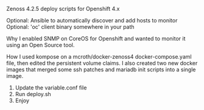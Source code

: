 Zenoss 4.2.5 deploy scripts for Openshift 4.x

Optional: Ansible to automatically discover and add hosts to monitor
Optional: 'oc' client binary somewhere in your path

Why
I enabled SNMP on CoreOS for Openshift and wanted to monitor it using an Open Source tool.

How
I used kompose on a mcroth/docker-zenoss4 docker-compose.yaml file, then edited the persistent volume claims.  I also created two new docker images that merged some ssh patches and mariadb init scripts into a single image.

1. Update the variable.conf file
2. Run deploy.sh
3. Enjoy
